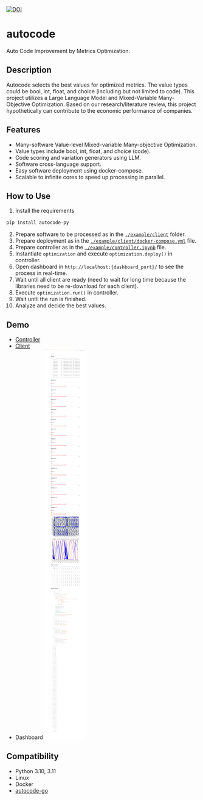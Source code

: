 [![DOI](https://zenodo.org/badge/DOI/10.5281/zenodo.13225517.svg)](https://doi.org/10.5281/zenodo.13225517)

# autocode

Auto Code Improvement by Metrics Optimization.

## Description

Autocode selects the best values for optimized metrics. The value types could be bool, int, float, and choice (including
but not limited to code). This project utilizes a Large Language Model and Mixed-Variable Many-Objective Optimization.
Based on our research/literature review, this project hypothetically can contribute to the economic performance of
companies.

## Features

- Many-software Value-level Mixed-variable Many-objective Optimization.
- Value types include bool, int, float, and choice (code).
- Code scoring and variation generators using LLM.
- Software cross-language support.
- Easy software deployment using docker-compose.
- Scalable to infinite cores to speed up processing in parallel.

## How to Use

1. Install the requirements

```bash
pip install autocode-py
```

2. Prepare software to be processed as in the [`./example/client`](https://github.com/muazhari/autocode/tree/main/example/client) folder.
3. Prepare deployment as in the [`./example/client/docker-compose.yml`](https://github.com/muazhari/autocode/blob/main/example/client/docker-compose.yml) file.
4. Prepare controller as in the [`./example/controller.ipynb`](https://github.com/muazhari/autocode/blob/main/example/controller.ipynb) file.
5. Instantiate `optimization` and execute `optimization.deploy()` in controller.
6. Open dashboard in `http://localhost:{dashboard_port}/` to see the process in real-time.
7. Wait until all client are ready (need to wait for long time because the libraries need to be re-download for each client).
8. Execute `optimization.run()` in controller.
9. Wait until the run is finished.
10. Analyze and decide the best values.

## Demo

- [Controller](https://github.com/muazhari/autocode/blob/main/example/controller.ipynb)
- [Client](https://github.com/muazhari/autocode/tree/main/example/client)
- Dashboard
  ![demo-1.png](https://github.com/muazhari/autocode/blob/main/demo-1.png?raw=true)

## Compatibility

- Python 3.10, 3.11
- Linux
- Docker
- [autocode-go](https://github.com/muazhari/autocode-go)
